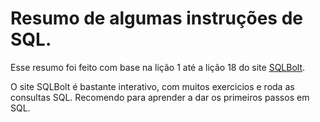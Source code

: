 # Resumo de algumas instruções de SQL.

Esse resumo foi feito com base na lição 1 até a lição 18 do site [SQLBolt](https://sqlbolt.com/lesson/select_queries_introduction). 

O site SQLBolt é bastante interativo, com muitos exercicios e roda as consultas SQL. Recomendo para aprender a dar os primeiros passos em SQL.
